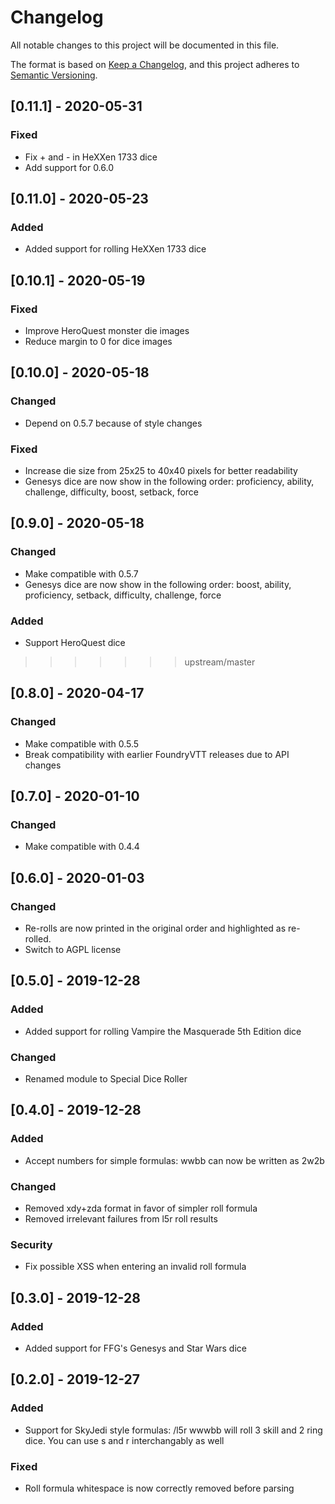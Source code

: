 # Changelog
All notable changes to this project will be documented in this file.

The format is based on [Keep a Changelog](https://keepachangelog.com/en/1.0.0/),
and this project adheres to [Semantic Versioning](https://semver.org/spec/v2.0.0.html).

## [0.11.1] - 2020-05-31
### Fixed
- Fix + and - in HeXXen 1733 dice
- Add support for 0.6.0

## [0.11.0] - 2020-05-23
### Added
- Added support for rolling HeXXen 1733 dice

## [0.10.1] - 2020-05-19
### Fixed

- Improve HeroQuest monster die images
- Reduce margin to 0 for dice images

## [0.10.0] - 2020-05-18
### Changed

- Depend on 0.5.7 because of style changes

### Fixed
- Increase die size from 25x25 to 40x40 pixels for better readability
- Genesys dice are now show in the following order: proficiency, ability, challenge, difficulty, boost, setback, force

## [0.9.0] - 2020-05-18
### Changed
- Make compatible with 0.5.7
- Genesys dice are now show in the following order: boost, ability, proficiency, setback, difficulty, challenge, force 

### Added

- Support HeroQuest dice
>>>>>>> upstream/master

## [0.8.0] - 2020-04-17
### Changed
- Make compatible with 0.5.5
- Break compatibility with earlier FoundryVTT releases due to API changes

## [0.7.0] - 2020-01-10
### Changed
- Make compatible with 0.4.4

## [0.6.0] - 2020-01-03
### Changed
- Re-rolls are now printed in the original order and highlighted as re-rolled.
- Switch to AGPL license

## [0.5.0] - 2019-12-28
### Added
- Added support for rolling Vampire the Masquerade 5th Edition dice

### Changed
- Renamed module to Special Dice Roller

## [0.4.0] - 2019-12-28
### Added
- Accept numbers for simple formulas: wwbb can now be written as 2w2b

### Changed

- Removed xdy+zda format in favor of simpler roll formula
- Removed irrelevant failures from l5r roll results

### Security
- Fix possible XSS when entering an invalid roll formula

## [0.3.0] - 2019-12-28
### Added

- Added support for FFG's Genesys and Star Wars dice


## [0.2.0] - 2019-12-27

### Added

- Support for SkyJedi style formulas: /l5r wwwbb will roll 3 skill and 2 ring dice. You can use s and r interchangably as well

### Fixed

- Roll formula whitespace is now correctly removed before parsing
